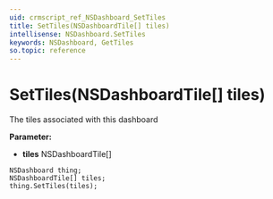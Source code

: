 ```yaml
---
uid: crmscript_ref_NSDashboard_SetTiles
title: SetTiles(NSDashboardTile[] tiles)
intellisense: NSDashboard.SetTiles
keywords: NSDashboard, GetTiles
so.topic: reference
---
```


# SetTiles(NSDashboardTile[] tiles)

The tiles associated with this dashboard

**Parameter:** 
* **tiles** NSDashboardTile[]

```crmscript
NSDashboard thing;
NSDashboardTile[] tiles;
thing.SetTiles(tiles);
```

